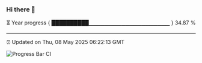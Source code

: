 ### Hi there 👋

⏳ Year progress { ██████████▁▁▁▁▁▁▁▁▁▁▁▁▁▁▁▁▁▁▁▁ } 34.87 %

---

⏰ Updated on Thu, 08 May 2025 06:22:13 GMT

![Progress Bar CI](https://github.com/liununu/liununu/workflows/Progress%20Bar%20CI/badge.svg)
